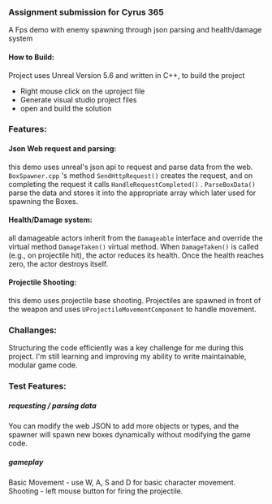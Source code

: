 ### Assignment submission for Cyrus 365

A Fps demo with enemy spawning through json parsing and health/damage system

#### How to Build:
Project uses Unreal Version 5.6 and written in C++, to build the project
- Right mouse click on the uproject file
- Generate visual studio project files
- open and build the solution


### Features:

#### Json Web request and parsing:
this demo uses unreal's json api to request and parse data from the web. `BoxSpawner.cpp` 's method `SendHttpRequest()` creates the request, and on completing the request it calls `HandleRequestCompleted()` . `ParseBoxData()` parse the data and stores it into the appropriate array which later used for spawning the Boxes.
#### Health/Damage system:
all damageable actors inherit from the `Damageable` interface and override the virtual method `DamageTaken()` virtual method. When `DamageTaken()` is called (e.g., on projectile hit), the actor reduces its health. Once the health reaches zero, the actor destroys itself.
#### Projectile Shooting:
this demo uses projectile base shooting. Projectiles are spawned in front of the weapon and uses `UProjectileMovementComponent` to handle movement.

### Challanges:
Structuring the code efficiently was a key challenge for me during this project.
I'm still learning and improving my ability to write maintainable, modular game code.

### Test Features:

##### requesting / parsing data
You can modify the web JSON to add more objects or types, and the spawner will spawn new boxes dynamically without modifying the game code.

##### gameplay
Basic Movement - use W, A, S and D for basic character movement.
Shooting - left mouse button for firing the projectile.